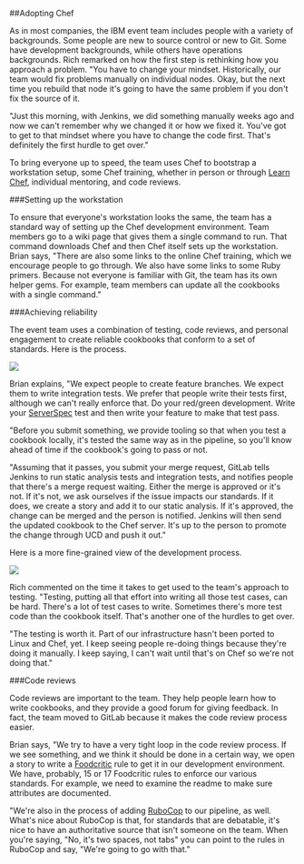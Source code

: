 ##Adopting Chef

As in most companies, the IBM event team includes people with a variety of backgrounds. Some people are new to source control or new to Git. Some have development backgrounds, while others have operations backgrounds.
Rich remarked on how the first step is rethinking how you approach a problem. "You have to change your mindset. Historically, our team would fix problems manually on individual nodes. Okay, but the next time you rebuild that node it's going to have the same problem if you don't fix the source of it.

"Just this morning, with Jenkins, we did something manually weeks ago and now we can't remember why we changed it or how we fixed it. You've got to get to that mindset where you have to change the code first. That's definitely the first hurdle to get over."

To bring everyone up to speed, the team uses Chef to bootstrap a workstation setup, some Chef training, whether in person or through [Learn Chef](https://learn.chef.io/), individual mentoring, and code reviews.

###Setting up the workstation

To ensure that everyone's workstation looks the same, the team has a standard way of setting up the Chef development environment. Team members go to a wiki page that gives them a single command to run. That command downloads Chef and then Chef itself sets up the workstation. Brian says, "There are also some links to the online Chef training, which we encourage people to go through. We also have some links to some Ruby primers. Because not everyone is familiar with Git, the team has its own helper gems. For example, team members can update all the cookbooks with a single command."

###Achieving reliability

The event team uses a combination of testing, code reviews, and personal engagement to create reliable cookbooks that conform to a set of standards. Here is the process.

![](skills/continuous-availability-at-ibm/reliability_cycle.png)

Brian explains, "We expect people to create feature branches. We expect them to write integration tests. We prefer that people write their tests first, although we can't really enforce that. Do your red/green development. Write your [ServerSpec](http://serverspec.org/) test and then write your feature to make that test pass.  

"Before you submit something, we provide tooling so that when you test a cookbook locally, it's tested the same way as in the pipeline, so you'll know ahead of time if the cookbook's going to pass or not.

"Assuming that it passes, you submit your merge request, GitLab tells Jenkins to run static analysis tests and integration tests, and notifies people that there's a merge request waiting. Either the merge is approved or it's not. If it's not, we ask ourselves if the issue impacts our standards. If it does, we create a story and add it to our static analysis. If it's approved, the change can be merged and the person is notified. Jenkins will then send the updated cookbook to the Chef server. It's up to the person to promote the change through UCD and push it out."

Here is a more fine-grained view of the development process.


![](skills/continuous-availability-at-ibm/dev_process.png)

Rich commented on the time it takes to get used to the team's approach to testing. "Testing, putting all that effort into writing all those test cases, can be hard. There's a lot of test cases to write. Sometimes there's more test code than the cookbook itself. That's another one of the hurdles to get over.

"The testing is worth it. Part of our infrastructure hasn't been ported to Linux and Chef, yet. I keep seeing people re-doing things because they're doing it manually. I keep saying, I can't wait until that's on Chef so we're not doing that."

###Code reviews

Code reviews are important to the team. They help people learn how to write cookbooks, and they provide a good forum for giving feedback. In fact, the team moved to GitLab because it makes the code review process easier.

Brian says, "We try to have a very tight loop in the code review process. If we see something, and we think it should be done in a certain way, we open a story to write a [Foodcritic](https://docs.chef.io/foodcritic.html) rule to get it in our development environment. We have, probably, 15 or 17 Foodcritic rules to enforce our various standards. For example, we need to examine the readme to make sure attributes are documented.

"We're also in the process of adding [RuboCop](http://batsov.com/rubocop/) to our pipeline, as well. What's nice about RuboCop is that, for standards that are debatable, it's nice to have an authoritative source that isn't someone on the team. When you're saying, "No, it's two spaces, not tabs" you can point to the rules in RuboCop and say, "We're going to go with that."
